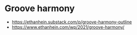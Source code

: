 # Groove harmony

- https://ethanhein.substack.com/p/groove-harmony-outline
- https://www.ethanhein.com/wp/2021/groove-harmony/
